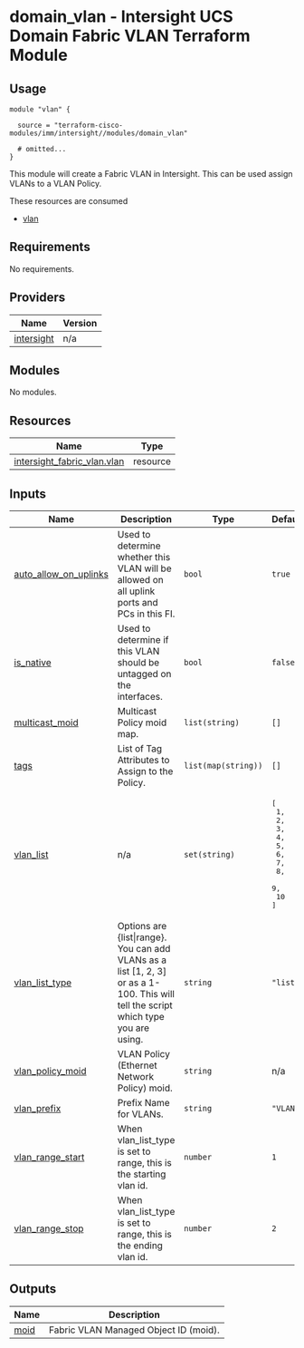 # domain_vlan - Intersight UCS Domain Fabric VLAN Terraform Module

## Usage

```hcl
module "vlan" {

  source = "terraform-cisco-modules/imm/intersight//modules/domain_vlan"

  # omitted...
}
```

This module will create a Fabric VLAN in Intersight.  This can be used assign VLANs to a VLAN Policy.  

These resources are consumed

* [vlan](https://registry.terraform.io/providers/CiscoDevNet/intersight/latest/docs/data-sources/fabric_vlan)

<!-- BEGINNING OF PRE-COMMIT-TERRAFORM DOCS HOOK -->
## Requirements

No requirements.

## Providers

| Name | Version |
|------|---------|
| <a name="provider_intersight"></a> [intersight](#provider\_intersight) | n/a |

## Modules

No modules.

## Resources

| Name | Type |
|------|------|
| [intersight_fabric_vlan.vlan](https://registry.terraform.io/providers/CiscoDevNet/intersight/latest/docs/resources/fabric_vlan) | resource |

## Inputs

| Name | Description | Type | Default | Required |
|------|-------------|------|---------|:--------:|
| <a name="input_auto_allow_on_uplinks"></a> [auto\_allow\_on\_uplinks](#input\_auto\_allow\_on\_uplinks) | Used to determine whether this VLAN will be allowed on all uplink ports and PCs in this FI. | `bool` | `true` | no |
| <a name="input_is_native"></a> [is\_native](#input\_is\_native) | Used to determine if this VLAN should be untagged on the interfaces. | `bool` | `false` | no |
| <a name="input_multicast_moid"></a> [multicast\_moid](#input\_multicast\_moid) | Multicast Policy moid map. | `list(string)` | `[]` | no |
| <a name="input_tags"></a> [tags](#input\_tags) | List of Tag Attributes to Assign to the Policy. | `list(map(string))` | `[]` | no |
| <a name="input_vlan_list"></a> [vlan\_list](#input\_vlan\_list) | n/a | `set(string)` | <pre>[<br>  1,<br>  2,<br>  3,<br>  4,<br>  5,<br>  6,<br>  7,<br>  8,<br>  9,<br>  10<br>]</pre> | no |
| <a name="input_vlan_list_type"></a> [vlan\_list\_type](#input\_vlan\_list\_type) | Options are {list\|range}.  You can add VLANs as a list [1, 2, 3] or as a 1-100.  This will tell the script which type you are using. | `string` | `"list"` | no |
| <a name="input_vlan_policy_moid"></a> [vlan\_policy\_moid](#input\_vlan\_policy\_moid) | VLAN Policy (Ethernet Network Policy) moid. | `string` | n/a | yes |
| <a name="input_vlan_prefix"></a> [vlan\_prefix](#input\_vlan\_prefix) | Prefix Name for VLANs. | `string` | `"VLAN"` | no |
| <a name="input_vlan_range_start"></a> [vlan\_range\_start](#input\_vlan\_range\_start) | When vlan\_list\_type is set to range, this is the starting vlan id. | `number` | `1` | no |
| <a name="input_vlan_range_stop"></a> [vlan\_range\_stop](#input\_vlan\_range\_stop) | When vlan\_list\_type is set to range, this is the ending vlan id. | `number` | `2` | no |

## Outputs

| Name | Description |
|------|-------------|
| <a name="output_moid"></a> [moid](#output\_moid) | Fabric VLAN Managed Object ID (moid). |
<!-- END OF PRE-COMMIT-TERRAFORM DOCS HOOK -->
